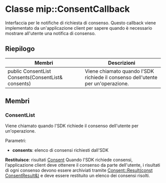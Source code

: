 # <a name="class-mipconsentcallback"></a>Classe mip::ConsentCallback 
Interfaccia per le notifiche di richiesta di consenso.
Questo callback viene implementato da un'applicazione client per sapere quando è necessario mostrare all'utente una notifica di consenso.
  
## <a name="summary"></a>Riepilogo
 Membri                        | Descrizioni                                
--------------------------------|---------------------------------------------
 public ConsentList Consents(ConsentList& consents)  |  Viene chiamato quando l'SDK richiede il consenso dell'utente per un'operazione.
  
## <a name="members"></a>Membri
  
### <a name="consentlist"></a>ConsentList
Viene chiamato quando l'SDK richiede il consenso dell'utente per un'operazione.

Parametri:  
* **consents**: elenco di consensi richiesti dall'SDK



  
**Restituisce**: risultati [Consent](class_mip_consent.md) Quando l'SDK richiede consensi, l'applicazione client deve ottenere il consenso da parte dell'utente, i risultati di ogni consenso devono essere archiviati tramite [Consent::Result(const ConsentResult&)](class_mip_consent.md#result) e deve essere restituito un elenco dei consensi risolti.